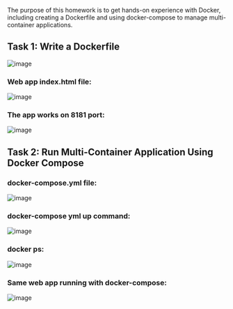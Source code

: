 The purpose of this homework is to get hands-on experience with Docker, including
creating a Dockerfile and using docker-compose to manage multi-container applications.

## Task 1: Write a Dockerfile ##

![image](https://github.com/user-attachments/assets/8f8cbe07-f3c0-4e2c-b751-8e5d5abdc561)

### Web app index.html file:
![image](https://github.com/user-attachments/assets/05279784-a3b6-452f-9d68-04cf096c96fc)

### The app works on 8181 port:
![image](https://github.com/user-attachments/assets/55fae1a8-5dc8-416c-bd36-95f0153a726b)



## Task 2: Run Multi-Container Application Using Docker Compose ##

### docker-compose.yml file:

![image](https://github.com/user-attachments/assets/17564b27-c751-4d54-8cb2-6367c28048f6)

### docker-compose yml up command:
![image](https://github.com/user-attachments/assets/15769d98-ca60-45a6-b65a-34fd668b42bd)

### docker ps:
![image](https://github.com/user-attachments/assets/33846dd8-ef53-44f7-85b6-94942dbdc24b)

### Same web app running with docker-compose:

![image](https://github.com/user-attachments/assets/b0374188-56a0-452f-a01e-81f35b89ad21)
